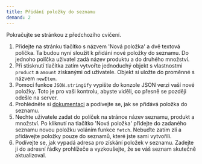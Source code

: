 ```yaml
---
title: Přidání položky do seznamu
demand: 2
---
```


Pokračujte se stránkou z předchozího cvičení. 

1. Přidejte na stránku tlačítko s názvem 'Nová položka' a dvě textová políčka. Ta budou nyní sloužit k přidání nové položky do seznamu. Do jednoho políčka uživatel zadá název produktu a do druhého množství. 
1. Při stisknutí tlačítka zatím vytvořte jednoduchý objekt s vlastnostmi `product` a `amount` získanými od uživatele. Objekt si uložte do proměnné s názvem `newItem`.
1. Pomocí funkce `JSON.stringify` vypište do konzole JSON verzi vaší nové položky. Toto je pro vaši kontrolu, abyste viděli, co přesně se později odešle na server.
1. Prohlédněte si [dokumentaci](https://apps.kodim.cz/daweb/shoplist/) a podívejte se, jak se přidává položka do seznamu.
1. Nechte uživatele zadat do políček na stránce název seznamu, produkt a množství. Po kliknutí na tlačítko 'Nová položka' přidejte do zadaného seznamu novou položku voláním funkce `fetch`. Nebuďte zatím zlí a přidávejte položky pouze do seznamů, které jste sami vytvořili.
1. Podívejte se, jak vypadá adresa pro získání položek v seznamu. Zadejte ji do adresní řádky prohlížeče a vyzkoušejte, že se váš seznam skutečně aktualizoval.
